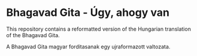 # Bhagavad Gita - Úgy, ahogy van

This repository contains a reformatted version of the Hungarian translation of the Bhagavad Gita.

A Bhagavad Gita magyar forditasanak egy ujraformazott valtozata.
